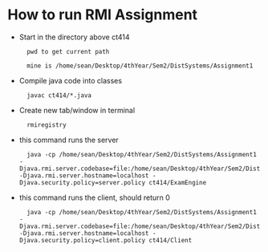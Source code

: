 # How to run RMI Assignment

- Start in the directory above ct414
    
        pwd to get current path

        mine is /home/sean/Desktop/4thYear/Sem2/DistSystems/Assignment1

- Compile java code into classes

        javac ct414/*.java

- Create new tab/window in terminal
       
        rmiregistry

- this command runs the server

        java -cp /home/sean/Desktop/4thYear/Sem2/DistSystems/Assignment1 -Djava.rmi.server.codebase=file:/home/sean/Desktop/4thYear/Sem2/DistSystems/Assignment1 -Djava.rmi.server.hostname=localhost -Djava.security.policy=server.policy ct414/ExamEngine

- this command runs the client, should return 0

        java -cp /home/sean/Desktop/4thYear/Sem2/DistSystems/Assignment1 -Djava.rmi.server.codebase=file:/home/sean/Desktop/4thYear/Sem2/DistSystems/Assignment1 -Djava.rmi.server.hostname=localhost -Djava.security.policy=client.policy ct414/Client